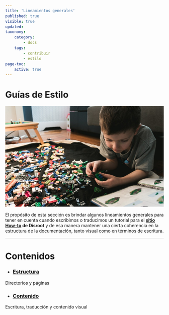 ```yaml
---
title: 'Lineamientos generales'
published: true
visible: true
updated:
taxonomy:
    category:
        - docs
    tags:
        - contribuir
        - estilo
page-toc:
    active: true
---
```


# Guías de Estilo

![](h2_guide.jpg)

El propósito de esta sección es brindar algunos lineamientos generales para tener en cuenta cuando escribimos o traducimos un tutorial para el **[sitio How-to](https://howto.disroot.org) de Disroot** y de esa manera mantener una cierta coherencia en la estructura de la documentación, tanto visual como en términos de escritura.


---
# Contenidos
- ### [Estructura](structure)
Directorios y páginas

- ### [Contenido](content)
Escritura, traducción y contenido visual
